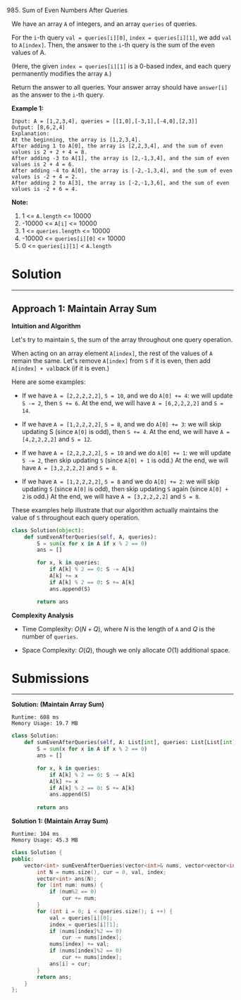 985. Sum of Even Numbers After Queries

We have an array `A` of integers, and an array `queries` of queries.

For the `i`-th query `val = queries[i][0]`, `index = queries[i][1]`, we add `val` to `A[index]`.  Then, the answer to the `i`-th query is the sum of the even values of A.

(Here, the given `index = queries[i][1]` is a 0-based index, and each query permanently modifies the array `A`.)

Return the answer to all queries.  Your answer array should have `answer[i]` as the answer to the `i`-th query.

 

**Example 1:**
```
Input: A = [1,2,3,4], queries = [[1,0],[-3,1],[-4,0],[2,3]]
Output: [8,6,2,4]
Explanation: 
At the beginning, the array is [1,2,3,4].
After adding 1 to A[0], the array is [2,2,3,4], and the sum of even values is 2 + 2 + 4 = 8.
After adding -3 to A[1], the array is [2,-1,3,4], and the sum of even values is 2 + 4 = 6.
After adding -4 to A[0], the array is [-2,-1,3,4], and the sum of even values is -2 + 4 = 2.
After adding 2 to A[3], the array is [-2,-1,3,6], and the sum of even values is -2 + 6 = 4.
```

**Note:**

1. 1 <= `A.length` <= 10000
1. -10000 <= `A[i]` <= 10000
1. 1 <= `queries.length` <= 10000
1. -10000 <= `queries[i][0]` <= 10000
1. 0 <= `queries[i][1]` < `A.length`

# Solution
---
## Approach 1: Maintain Array Sum
**Intuition and Algorithm**

Let's try to maintain `S`, the sum of the array throughout one query operation.

When acting on an array element `A[index]`, the rest of the values of `A` remain the same. Let's remove `A[index]` from `S` if it is even, then add `A[index] + val`back (if it is even.)

Here are some examples:

* If we have `A = [2,2,2,2,2]`, `S = 10`, and we do `A[0] += 4`: we will update `S -= 2`, then `S += 6`. At the end, we will have `A = [6,2,2,2,2]` and `S = 14`.

* If we have `A = [1,2,2,2,2]`, `S = 8`, and we do `A[0] += 3`: we will skip updating S (since `A[0]` is odd), then `S += 4`. At the end, we will have `A = [4,2,2,2,2]` and `S = 12`.

* If we have `A = [2,2,2,2,2]`, `S = 10` and we do `A[0] += 1`: we will update `S -= 2`, then skip updating `S` (since `A[0] + 1` is odd.) At the end, we will have `A = [3,2,2,2,2]` and `S = 8`.

* If we have `A = [1,2,2,2,2]`, `S = 8` and we do `A[0] += 2`: we will skip updating `S` (since `A[0]` is odd), then skip updating `S` again (since `A[0] + 2` is odd.) At the end, we will have `A = [3,2,2,2,2]` and `S = 8`.

These examples help illustrate that our algorithm actually maintains the value of `S` throughout each query operation.

```python
class Solution(object):
    def sumEvenAfterQueries(self, A, queries):
        S = sum(x for x in A if x % 2 == 0)
        ans = []

        for x, k in queries:
            if A[k] % 2 == 0: S -= A[k]
            A[k] += x
            if A[k] % 2 == 0: S += A[k]
            ans.append(S)

        return ans
```

**Complexity Analysis**

* Time Complexity: $O(N+Q)$, where $N$ is the length of `A` and $Q$ is the number of `queries`.

* Space Complexity: $O(Q)$, though we only allocate $O(1)$ additional space.

# Submissions
---
**Solution: (Maintain Array Sum)**
```
Runtime: 608 ms
Memory Usage: 19.7 MB
```
```python
class Solution:
    def sumEvenAfterQueries(self, A: List[int], queries: List[List[int]]) -> List[int]:
        S = sum(x for x in A if x % 2 == 0)
        ans = []

        for x, k in queries:
            if A[k] % 2 == 0: S -= A[k]
            A[k] += x
            if A[k] % 2 == 0: S += A[k]
            ans.append(S)
            
        return ans
```

**Solution 1: (Maintain Array Sum)**
```
Runtime: 104 ms
Memory Usage: 45.3 MB
```
```c++
class Solution {
public:
    vector<int> sumEvenAfterQueries(vector<int>& nums, vector<vector<int>>& queries) {
        int N = nums.size(), cur = 0, val, index;
        vector<int> ans(N);
        for (int num: nums) {
            if (num%2 == 0)
                cur += num;
        }
        for (int i = 0; i < queries.size(); i ++) {
            val = queries[i][0];
            index = queries[i][1];
            if (nums[index]%2 == 0)
                cur -= nums[index];
            nums[index] += val;
            if (nums[index]%2 == 0)
                cur += nums[index];
            ans[i] = cur;
        }
        return ans;
    }
};
```
